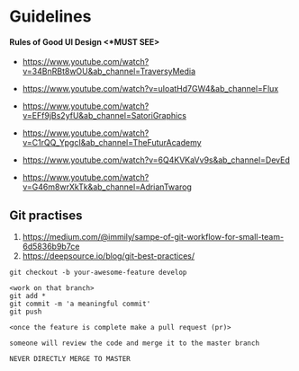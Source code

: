 # Guidelines

####  Rules of Good UI Design <*MUST SEE>

* https://www.youtube.com/watch?v=34BnRBt8wOU&ab_channel=TraversyMedia
* https://www.youtube.com/watch?v=uIoatHd7GW4&ab_channel=Flux
* https://www.youtube.com/watch?v=EFf9jBs2yfU&ab_channel=SatoriGraphics
* https://www.youtube.com/watch?v=C1rQQ_YpgcI&ab_channel=TheFuturAcademy
* https://www.youtube.com/watch?v=6Q4KVKaVv9s&ab_channel=DevEd

* https://www.youtube.com/watch?v=G46m8wrXkTk&ab_channel=AdrianTwarog

## Git practises

1. https://medium.com/@immily/sampe-of-git-workflow-for-small-team-6d5836b9b7ce
2. https://deepsource.io/blog/git-best-practices/

```
git checkout -b your-awesome-feature develop

<work on that branch>
git add *
git commit -m 'a meaningful commit'
git push

<once the feature is complete make a pull request (pr)>

someone will review the code and merge it to the master branch

NEVER DIRECTLY MERGE TO MASTER
```
